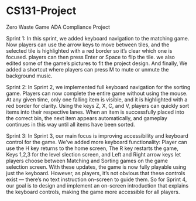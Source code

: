 # CS131-Project
Zero Waste Game ADA Compliance Project

Sprint 1:
    In this sprint, we added keyboard navigation to the matching game. Now players can use the arrow keys to move between tiles, and the selected tile is highlighted with a red border so it’s clear which one is focused. players can then press Enter or Space to flip the tile. we also edited some of the game’s pictures to fit the project design. And finally, We added a shortcut where players can press M to mute or unmute the background music.

Sprint 2:
    In Sprint 2, we implemented full keyboard navigation for the sorting game. Players can now complete the entire game without using the mouse. At any given time, only one falling item is visible, and it is highlighted with a red border for clarity. Using the keys Z, X, C, and V, players can quickly sort items into their respective lanes. When an item is successfully placed into the correct bin, the next item appears automatically, and gameplay continues in this way until all items have been sorted.

Sprint 3:
    In Sprint 3, our main focus is improving accessibility and keyboard control for the game.
    We’ve added more keyboard functionality:
    Player can use the H key returns to the home screen,
    The R key restarts the game,
    Keys 1,2,3 for the level slection screen,
    and Left and Right arrow keys let players choose between Matching and Sorting games on the game selection screen.
    With these updates, the game is now fully playable using just the keyboard.
    However, as players, it’s not obvious that these controls exist — there’s no text instruction on-screen to guide them.
    So for Sprint 4, our goal is to design and implement an on-screen introduction that explains the keyboard controls, making the game more accessible for all players.